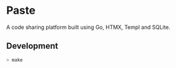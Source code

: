 # Paste

A code sharing platform built using Go, HTMX, Templ and SQLite.

## Development

```sh
> make
```
